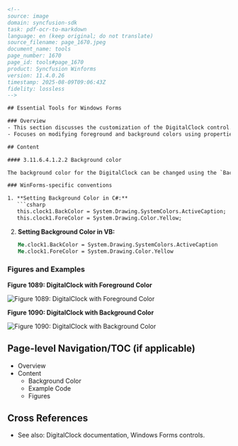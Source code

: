 ```html
<!-- 
source: image
domain: syncfusion-sdk
task: pdf-ocr-to-markdown
language: en (keep original; do not translate)
source_filename: page_1670.jpeg
document_name: tools
page_number: 1670
page_id: tools#page_1670
product: Syncfusion Winforms
version: 11.4.0.26
timestamp: 2025-08-09T09:06:43Z
fidelity: lossless
-->

## Essential Tools for Windows Forms

### Overview
- This section discusses the customization of the DigitalClock control.
- Focuses on modifying foreground and background colors using properties like ForeColor and BackColor.

## Content

#### 3.11.6.4.1.2.2 Background color

The background color for the DigitalClock can be changed using the `BackColor` property. This color will be reflected in the background of the control.

### WinForms-specific conventions

1. **Setting Background Color in C#:**
   ```csharp
   this.clock1.BackColor = System.Drawing.SystemColors.ActiveCaption;
   this.clock1.ForeColor = System.Drawing.Color.Yellow;
   ```

2. **Setting Background Color in VB:**
   ```vb
   Me.clock1.BackColor = System.Drawing.SystemColors.ActiveCaption
   Me.clock1.ForeColor = System.Drawing.Color.Yellow
   ```

### Figures and Examples

**Figure 1089: DigitalClock with Foreground Color**

![Figure 1089: DigitalClock with Foreground Color](https://example.com/digital-clock-foreground-color.png)

**Figure 1090: DigitalClock with Background Color**

![Figure 1090: DigitalClock with Background Color](https://example.com/digital-clock-background-color.png)

## Page-level Navigation/TOC (if applicable)
- Overview
- Content
  - Background Color
  - Example Code
  - Figures

## Cross References
- See also: DigitalClock documentation, Windows Forms controls.

<!-- tags: tools, DigitalClock, Windows Forms, Syncfusion, version:11.4.0.26, properties: BackColor, ForeColor -->
```

